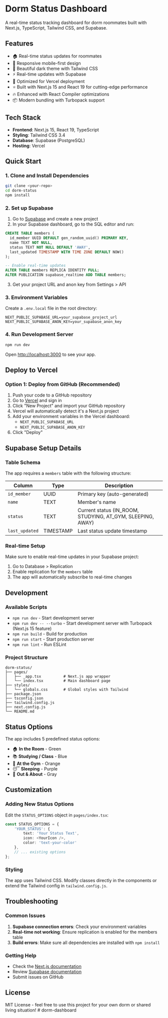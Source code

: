 # Dorm Status Dashboard

A real-time status tracking dashboard for dorm roommates built with Next.js, TypeScript, Tailwind CSS, and Supabase.

## Features

- 🏠 Real-time status updates for roommates
- 📱 Responsive mobile-first design
- 🎨 Beautiful dark theme with Tailwind CSS
- ⚡ Real-time updates with Supabase
- 🚀 Optimized for Vercel deployment
- ⭐ Built with Next.js 15 and React 19 for cutting-edge performance
- 🔥 Enhanced with React Compiler optimizations
- 📦 Modern bundling with Turbopack support

## Tech Stack

- **Frontend**: Next.js 15, React 19, TypeScript
- **Styling**: Tailwind CSS 3.4
- **Database**: Supabase (PostgreSQL)
- **Hosting**: Vercel

## Quick Start

### 1. Clone and Install Dependencies

```bash
git clone <your-repo>
cd dorm-status
npm install
```

### 2. Set up Supabase

1. Go to [Supabase](https://supabase.com) and create a new project
2. In your Supabase dashboard, go to the SQL editor and run:

```sql
CREATE TABLE members (
  id_member UUID DEFAULT gen_random_uuid() PRIMARY KEY,
  name TEXT NOT NULL,
  status TEXT NOT NULL DEFAULT 'AWAY',
  last_updated TIMESTAMP WITH TIME ZONE DEFAULT NOW()
);

-- Enable real-time updates
ALTER TABLE members REPLICA IDENTITY FULL;
ALTER PUBLICATION supabase_realtime ADD TABLE members;
```

3. Get your project URL and anon key from Settings > API

### 3. Environment Variables

Create a `.env.local` file in the root directory:

```env
NEXT_PUBLIC_SUPABASE_URL=your_supabase_project_url
NEXT_PUBLIC_SUPABASE_ANON_KEY=your_supabase_anon_key
```

### 4. Run Development Server

```bash
npm run dev
```

Open [http://localhost:3000](http://localhost:3000) to see your app.

## Deploy to Vercel

### Option 1: Deploy from GitHub (Recommended)

1. Push your code to a GitHub repository
2. Go to [Vercel](https://vercel.com) and sign in
3. Click "New Project" and import your GitHub repository
4. Vercel will automatically detect it's a Next.js project
5. Add your environment variables in the Vercel dashboard:
   - `NEXT_PUBLIC_SUPABASE_URL`
   - `NEXT_PUBLIC_SUPABASE_ANON_KEY`
6. Click "Deploy"

## Supabase Setup Details

### Table Schema

The app requires a `members` table with the following structure:

| Column | Type | Description |
|--------|------|-------------|
| `id_member` | UUID | Primary key (auto-generated) |
| `name` | TEXT | Member's name |
| `status` | TEXT | Current status (IN_ROOM, STUDYING, AT_GYM, SLEEPING, AWAY) |
| `last_updated` | TIMESTAMP | Last status update timestamp |

### Real-time Setup

Make sure to enable real-time updates in your Supabase project:

1. Go to Database > Replication
2. Enable replication for the `members` table
3. The app will automatically subscribe to real-time changes

## Development

### Available Scripts

- `npm run dev` - Start development server
- `npm run dev -- --turbo` - Start development server with Turbopack (Next.js 15 feature)
- `npm run build` - Build for production
- `npm run start` - Start production server
- `npm run lint` - Run ESLint

### Project Structure

```
dorm-status/
├── pages/
│   ├── _app.tsx          # Next.js app wrapper
│   └── index.tsx         # Main dashboard page
├── styles/
│   └── globals.css       # Global styles with Tailwind
├── package.json
├── tsconfig.json
├── tailwind.config.js
├── next.config.js
└── README.md
```

## Status Options

The app includes 5 predefined status options:

- 🏠 **In the Room** - Green
- 📚 **Studying / Class** - Blue  
- 💪 **At the Gym** - Orange
- 😴 **Sleeping** - Purple
- 🚶 **Out & About** - Gray

## Customization

### Adding New Status Options

Edit the `STATUS_OPTIONS` object in `pages/index.tsx`:

```typescript
const STATUS_OPTIONS = {
    'YOUR_STATUS': { 
        text: 'Your Status Text', 
        icon: <YourIcon />, 
        color: 'text-your-color' 
    },
    // ... existing options
};
```

### Styling

The app uses Tailwind CSS. Modify classes directly in the components or extend the Tailwind config in `tailwind.config.js`.

## Troubleshooting

### Common Issues

1. **Supabase connection errors**: Check your environment variables
2. **Real-time not working**: Ensure replication is enabled for the members table
3. **Build errors**: Make sure all dependencies are installed with `npm install`

### Getting Help

- Check the [Next.js documentation](https://nextjs.org/docs)
- Review [Supabase documentation](https://supabase.com/docs)
- Submit issues on GitHub

## License

MIT License - feel free to use this project for your own dorm or shared living situation! # dorm-dashboard
